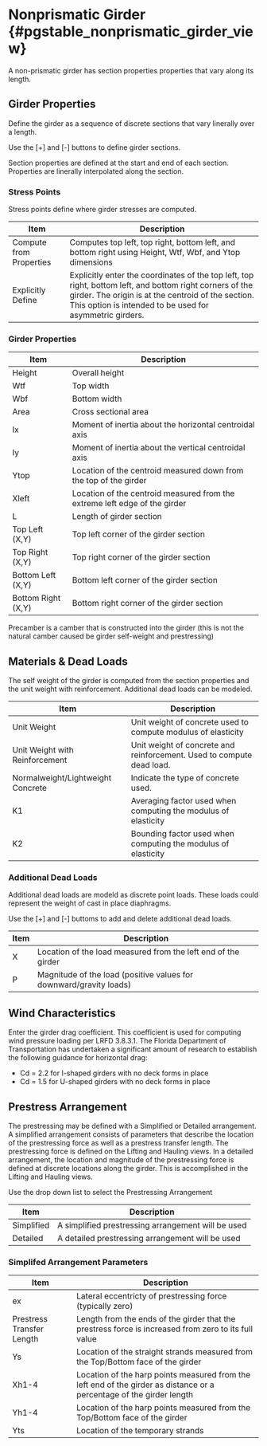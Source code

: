 Nonprismatic Girder {#pgstable_nonprismatic_girder_view}
=====================
A non-prismatic girder has section properties properties that vary along its length.

## Girder Properties
Define the girder as a sequence of discrete sections that vary linerally over a length.

Use the [+] and [-] buttons to define girder sections.

Section properties are defined at the start and end of each section. Properties are linerally interpolated along the section.

### Stress Points
Stress points define where girder stresses are computed.

Item | Description
-----|----------------
Compute from Properties | Computes top left, top right, bottom left, and bottom right using Height, Wtf, Wbf, and Ytop dimensions
Explicitly Define | Explicitly enter the coordinates of the top left, top right, bottom left, and bottom right corners of the girder. The origin is at the centroid of the section. This option is intended to be used for asymmetric girders.

### Girder Properties
Item | Description
-----|------------------
Height | Overall height
Wtf | Top width
Wbf | Bottom width
Area | Cross sectional area
Ix | Moment of inertia about the horizontal centroidal axis
Iy | Moment of inertia about the vertical centroidal axis
Ytop | Location of the centroid measured down from the top of the girder
Xleft | Location of the centroid measured from the extreme left edge of the girder
L | Length of girder section
Top Left (X,Y) | Top left corner of the girder section
Top Right (X,Y) | Top right corner of the girder section
Bottom Left (X,Y) | Bottom left corner of the girder section
Bottom Right (X,Y) | Bottom right corner of the girder section

Precamber is a camber that is constructed into the girder (this is not the natural camber caused be girder self-weight and prestressing)

## Materials & Dead Loads
The self weight of the girder is computed from the section properties and the unit weight with reinforcement. Additional dead loads can be modeled.

Item | Description
-----|----------------
Unit Weight | Unit weight of concrete used to compute modulus of elasticity
Unit Weight with Reinforcement | Unit weight of concrete and reinforcement. Used to compute dead load.
Normalweight/Lightweight Concrete | Indicate the type of concrete used.
K1 | Averaging factor used when computing the modulus of elasticity
K2 | Bounding factor used when computing the modulus of elasticity

### Additional Dead Loads
Additional dead loads are modeld as discrete point loads. These loads could represent the weight of cast in place diaphragms.

Use the [+] and [-] buttoms to add and delete additional dead loads.

Item | Description
-----|----------------
X | Location of the load measured from the left end of the girder
P | Magnitude of the load (positive values for downward/gravity loads)

## Wind Characteristics
Enter the girder drag coefficient. This coefficient is used for computing wind pressure loading per LRFD 3.8.3.1. The Florida Department of Transportation has undertaken a significant amount of research to establish the following guidance for horizontal drag:
* Cd = 2.2 for I-shaped girders with no deck forms in place
* Cd = 1.5 for U-shaped girders with no deck forms in place

## Prestress Arrangement
The prestressing may be defined with a Simplified or Detailed arrangement. A simplified arrangement consists of parameters that describe the location of the prestressing force as well as a prestress transfer length. The prestressing force is defined on the Lifting and Hauling views. In a detailed arrangement, the location and magnitude of the prestressing force is defined at discrete locations along the girder. This is accomplished in the Lifting and Hauling views.

Use the drop down list to select the Prestressing Arrangement

Item | Description
-----|----------------
Simplified | A simplified prestressing arrangement will be used
Detailed | A detailed prestressing arrangement will be used

### Simplifed Arrangement Parameters

Item | Description
-----|----------------
ex | Lateral eccentricty of prestressing force (typically zero)
Prestress Transfer Length | Length from the ends of the girder that the prestress force is increased from zero to its full value
Ys | Location of the straight strands measured from the Top/Bottom face of the girder
Xh1-4 | Location of the harp points measured from the left end of the girder as distance or a percentage of the girder length
Yh1-4 | Location of the harp points measured from the Top/Bottom face of the girder
Yts | Location of the temporary strands
